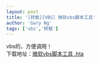 ```yaml
---
layout: post
title: '[转载][VBS] 微软vbs脚本工具'
author: 'Gary Ng'
tags: ['vbs','转载']
---
```


vbs的，方便调用！  
下载地址：[微软vbs脚本工具
.hta](http://dl.dropbox.com/u/43619472/%E6%89%B9%E5%A4%84%E7%90%86/VBs/%E5%BE%AE%E8%BD%AFvbs%E8%84%9A%E6%9C%AC%E5%B7%A5%E5%85%B7%20.hta)

